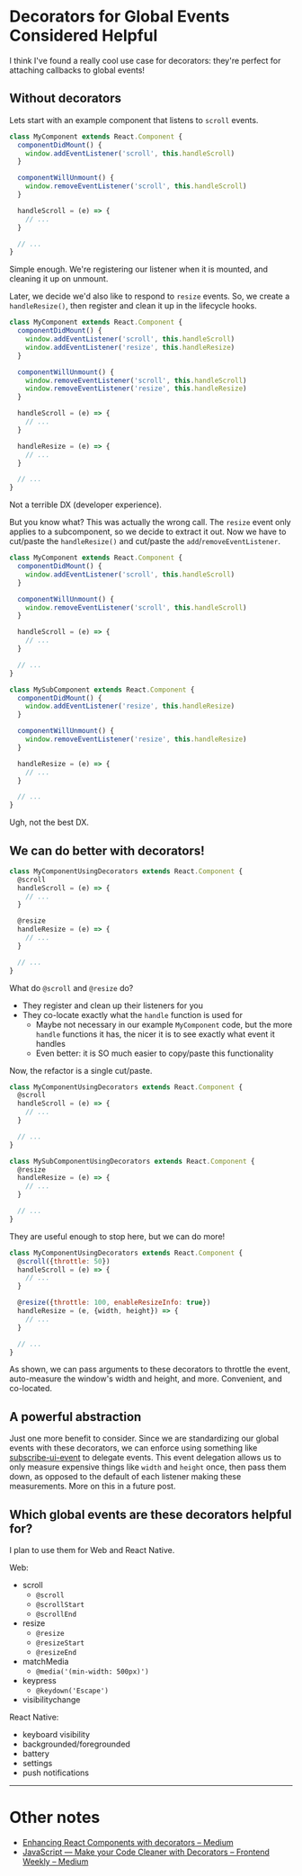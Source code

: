 # Decorators for Global Events Considered Helpful

I think I've found a really cool use case for decorators: they're perfect for attaching callbacks to global events!

## Without decorators
Lets start with an example component that listens to `scroll` events.

```jsx
class MyComponent extends React.Component {
  componentDidMount() {
    window.addEventListener('scroll', this.handleScroll)
  }

  componentWillUnmount() {
    window.removeEventListener('scroll', this.handleScroll)
  }

  handleScroll = (e) => {
    // ...
  }

  // ...
}
```

Simple enough. We're registering our listener when it is mounted, and cleaning it up on unmount.

Later, we decide we'd also like to respond to `resize` events. So, we create a `handleResize()`, then register and clean it up in the lifecycle hooks.

```jsx
class MyComponent extends React.Component {
  componentDidMount() {
    window.addEventListener('scroll', this.handleScroll)
    window.addEventListener('resize', this.handleResize)
  }

  componentWillUnmount() {
    window.removeEventListener('scroll', this.handleScroll)
    window.removeEventListener('resize', this.handleResize)
  }

  handleScroll = (e) => {
    // ...
  }

  handleResize = (e) => {
    // ...
  }

  // ...
}
```

Not a terrible DX (developer experience).

But you know what? This was actually the wrong call. The `resize` event only applies to a subcomponent, so we decide to extract it out. Now we have to cut/paste the `handleResize()` and cut/paste the `add`/`removeEventListener`.

```jsx
class MyComponent extends React.Component {
  componentDidMount() {
    window.addEventListener('scroll', this.handleScroll)
  }

  componentWillUnmount() {
    window.removeEventListener('scroll', this.handleScroll)
  }

  handleScroll = (e) => {
    // ...
  }

  // ...
}

class MySubComponent extends React.Component {
  componentDidMount() {
    window.addEventListener('resize', this.handleResize)
  }

  componentWillUnmount() {
    window.removeEventListener('resize', this.handleResize)
  }

  handleResize = (e) => {
    // ...
  }

  // ...
}
```

Ugh, not the best DX.

## We can do better with decorators!

```jsx
class MyComponentUsingDecorators extends React.Component {
  @scroll
  handleScroll = (e) => {
    // ...
  }

  @resize
  handleResize = (e) => {
    // ...
  }

  // ...
}
```

What do `@scroll` and `@resize` do?
- They register and clean up their listeners for you
- They co-locate exactly what the `handle` function is used for
  - Maybe not necessary in our example `MyComponent` code, but the more `handle` functions it has, the nicer it is to see exactly what event it handles
  - Even better: it is SO much easier to copy/paste this functionality

Now, the refactor is a single cut/paste.

```jsx
class MyComponentUsingDecorators extends React.Component {
  @scroll
  handleScroll = (e) => {
    // ...
  }

  // ...
}

class MySubComponentUsingDecorators extends React.Component {
  @resize
  handleResize = (e) => {
    // ...
  }

  // ...
}
```

They are useful enough to stop here, but we can do more!

```jsx
class MyComponentUsingDecorators extends React.Component {
  @scroll({throttle: 50})
  handleScroll = (e) => {
    // ...
  }

  @resize({throttle: 100, enableResizeInfo: true})
  handleResize = (e, {width, height}) => {
    // ...
  }

  // ...
}
```

As shown, we can pass arguments to these decorators to throttle the event, auto-measure the window's width and height, and more. Convenient, and co-located.

## A powerful abstraction
Just one more benefit to consider. Since we are standardizing our global events with these decorators, we can enforce using something like [subscribe-ui-event](https://github.com/yahoo/subscribe-ui-event) to delegate events. This event delegation allows us to only measure expensive things like `width` and `height` once, then pass them down, as opposed to the default of each listener making these measurements. More on this in a future post.

## Which global events are these decorators helpful for?
I plan to use them for Web and React Native.

Web:
- scroll
  - `@scroll`
  - `@scrollStart`
  - `@scrollEnd`
- resize
  - `@resize`
  - `@resizeStart`
  - `@resizeEnd`
- matchMedia
  - `@media('(min-width: 500px)')`
- keypress
  - `@keydown('Escape')`
- visibilitychange

React Native:
- keyboard visibility
- backgrounded/foregrounded
- battery
- settings
- push notifications


---
# Other notes


- [Enhancing React Components with decorators – Medium](https://medium.com/@gigobyte/enhancing-react-components-with-decorators-441320e8606a#.sjsi0hxct)
- [JavaScript — Make your Code Cleaner with Decorators – Frontend Weekly – Medium](https://medium.com/front-end-hacking/javascript-make-your-code-cleaner-with-decorators-d34fc72af947)
